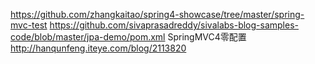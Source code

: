 https://github.com/zhangkaitao/spring4-showcase/tree/master/spring-mvc-test
https://github.com/sivaprasadreddy/sivalabs-blog-samples-code/blob/master/jpa-demo/pom.xml
SpringMVC4零配置
http://hanqunfeng.iteye.com/blog/2113820